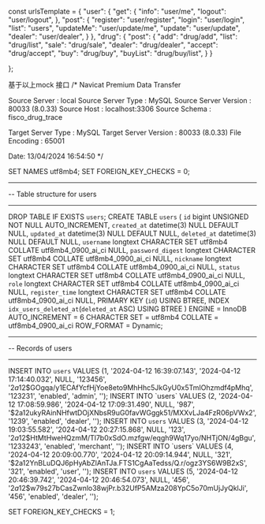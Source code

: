 const urlsTemplate = {
    "user": {
        "get": {
            "info": "user/me",
            "logout": "user/logout",
        },
        "post": {
            "register": "user/register",
            "login": "user/login",
            "list": "users",
            "updateMe": "user/update/me",
            "update": "user/update",
            "dealer": "user/dealer",
        }
    },
    "drug": {
        "post": {
            "add": "drug/add",
            "list": "drug/list",
            "sale": "drug/sale",
            "dealer": "drug/dealer",
            "accept": "drug/accept",
            "buy": "drug/buy",
            "buyList": "drug/buy/list",
        }
    }

};

基于以上mock 接口
/*
 Navicat Premium Data Transfer

 Source Server         : local
 Source Server Type    : MySQL
 Source Server Version : 80033 (8.0.33)
 Source Host           : localhost:3306
 Source Schema         : fisco_drug_trace

 Target Server Type    : MySQL
 Target Server Version : 80033 (8.0.33)
 File Encoding         : 65001

 Date: 13/04/2024 16:54:50
*/

SET NAMES utf8mb4;
SET FOREIGN_KEY_CHECKS = 0;

-- ----------------------------
-- Table structure for users
-- ----------------------------
DROP TABLE IF EXISTS `users`;
CREATE TABLE `users`  (
  `id` bigint UNSIGNED NOT NULL AUTO_INCREMENT,
  `created_at` datetime(3) NULL DEFAULT NULL,
  `updated_at` datetime(3) NULL DEFAULT NULL,
  `deleted_at` datetime(3) NULL DEFAULT NULL,
  `username` longtext CHARACTER SET utf8mb4 COLLATE utf8mb4_0900_ai_ci NULL,
  `password_digest` longtext CHARACTER SET utf8mb4 COLLATE utf8mb4_0900_ai_ci NULL,
  `nickname` longtext CHARACTER SET utf8mb4 COLLATE utf8mb4_0900_ai_ci NULL,
  `status` longtext CHARACTER SET utf8mb4 COLLATE utf8mb4_0900_ai_ci NULL,
  `role` longtext CHARACTER SET utf8mb4 COLLATE utf8mb4_0900_ai_ci NULL,
  `register_time` longtext CHARACTER SET utf8mb4 COLLATE utf8mb4_0900_ai_ci NULL,
  PRIMARY KEY (`id`) USING BTREE,
  INDEX `idx_users_deleted_at`(`deleted_at` ASC) USING BTREE
) ENGINE = InnoDB AUTO_INCREMENT = 6 CHARACTER SET = utf8mb4 COLLATE = utf8mb4_0900_ai_ci ROW_FORMAT = Dynamic;

-- ----------------------------
-- Records of users
-- ----------------------------
INSERT INTO `users` VALUES (1, '2024-04-12 16:39:07.143', '2024-04-12 17:14:40.032', NULL, '123456', '$2a$12$GOgqa/y1ECAfYcfHjYoe8eto9MhHhc5JkGyU0x5TmIOhzmdf4pMhq', '123231', 'enabled', 'admin', '');
INSERT INTO `users` VALUES (2, '2024-04-12 17:08:59.986', '2024-04-12 17:09:31.490', NULL, '987', '$2a$12$ukyRAinNHfwtDOjXNbsR9uG0favWGggk51/MXXvLJa4FzR06pVWx2', '1239', 'enabled', 'dealer', '');
INSERT INTO `users` VALUES (3, '2024-04-12 19:03:55.582', '2024-04-12 20:27:15.868', NULL, '123', '$2a$12$HtMtHweHQzmM/Tl7b0xSdO.mzfgw/eqgh9Wq17yo/NHTjON/4gBgu', '1233243', 'enabled', 'merchant', '');
INSERT INTO `users` VALUES (4, '2024-04-12 20:09:00.770', '2024-04-12 20:09:14.944', NULL, '321', '$2a$12$YnBLuDQJ6pHyAbZlAnTJa.FTS1CgAaTedss/Q.r/ogz3YS6W9B2xS', '321', 'enabled', 'user', '');
INSERT INTO `users` VALUES (5, '2024-04-12 20:46:39.742', '2024-04-12 20:46:54.073', NULL, '456', '$2a$12$w79s27bCasZwnlo38wjPr.b32UfP5AMza208YpC5o70mUjJyQklJi', '456', 'enabled', 'dealer', '');

SET FOREIGN_KEY_CHECKS = 1;
